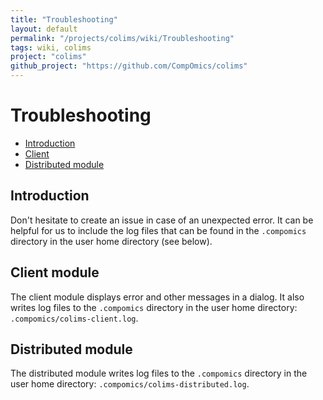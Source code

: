 ```yaml
---
title: "Troubleshooting"
layout: default
permalink: "/projects/colims/wiki/Troubleshooting"
tags: wiki, colims
project: "colims"
github_project: "https://github.com/CompOmics/colims"
---
```


# Troubleshooting
 
  * [Introduction](#introduction)
  * [Client](#client-module)
  * [Distributed module](#distributed-module)

## Introduction

Don't hesitate to create an issue in case of an unexpected error. It can be helpful for us to include the log files that can be found in the `.compomics` directory in the user home directory (see below).

## Client module

The client module displays error and other messages in a dialog. It also writes log files to the `.compomics` directory in the user home directory: `.compomics/colims-client.log`.

## Distributed module

The distributed module writes log files to the `.compomics` directory in the user home directory: `.compomics/colims-distributed.log`.
